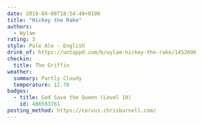 ```yaml
---
date: 2019-04-08T18:54:49+0100
title: "Hickey the Rake"
authors:
  - Wylam
rating: 3
style: Pale Ale - English
drink_of: https://untappd.com/b/wylam-hickey-the-rake/1452696
checkin:
  title: The Griffin
weather:
  summary: Partly Cloudy
  temperature: 12.78
badges:
  - title: God Save the Queen (Level 10)
    id: 486593761
posting_method: https://corvus.chrisburnell.com/
---
```

